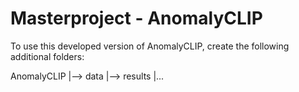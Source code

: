 # Masterproject - AnomalyCLIP

To use this developed version of AnomalyCLIP, create the following additional folders:

AnomalyCLIP
|--> data
|--> results
|...
